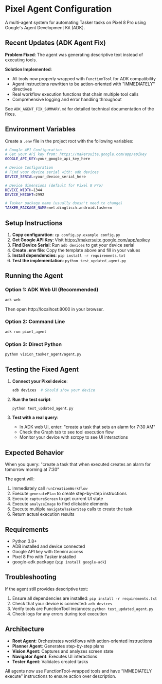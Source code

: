 # Pixel Agent Configuration

A multi-agent system for automating Tasker tasks on Pixel 8 Pro using Google's Agent Development Kit (ADK).

## Recent Updates (ADK Agent Fix)

**Problem Fixed**: The agent was generating descriptive text instead of executing tools.

**Solution Implemented**:
- All tools now properly wrapped with `FunctionTool` for ADK compatibility
- Agent instructions rewritten to be action-oriented with "IMMEDIATELY" directives
- Real workflow execution functions that chain multiple tool calls
- Comprehensive logging and error handling throughout

See `ADK_AGENT_FIX_SUMMARY.md` for detailed technical documentation of the fixes.

## Environment Variables

Create a `.env` file in the project root with the following variables:

```bash
# Google API Configuration
# Get your API key from: https://makersuite.google.com/app/apikey
GOOGLE_API_KEY=your_google_api_key_here

# Device Configuration
# Find your device serial with: adb devices
DEVICE_SERIAL=your_device_serial_here

# Device dimensions (default for Pixel 8 Pro)
DEVICE_WIDTH=1344
DEVICE_HEIGHT=2992

# Tasker package name (usually doesn't need to change)
TASKER_PACKAGE_NAME=net.dinglisch.android.taskerm
```

## Setup Instructions

1. **Copy configuration**: `cp config.py.example config.py`
2. **Get Google API Key**: Visit https://makersuite.google.com/app/apikey
3. **Find Device Serial**: Run `adb devices` to get your device serial
4. **Create .env file**: Copy the template above and fill in your values
5. **Install dependencies**: `pip install -r requirements.txt`
6. **Test the implementation**: `python test_updated_agent.py`

## Running the Agent

### Option 1: ADK Web UI (Recommended)
```bash
adk web
```
Then open http://localhost:8000 in your browser.

### Option 2: Command Line
```bash
adk run pixel_agent
```

### Option 3: Direct Python
```bash
python vision_tasker_agent/agent.py
```

## Testing the Fixed Agent

1. **Connect your Pixel device**:
   ```bash
   adb devices  # Should show your device
   ```

2. **Run the test script**:
   ```bash
   python test_updated_agent.py
   ```

3. **Test with a real query**:
   - In ADK web UI, enter: "create a task that sets an alarm for 7:30 AM"
   - Check the Graph tab to see tool execution flow
   - Monitor your device with scrcpy to see UI interactions

## Expected Behavior

When you query: "create a task that when executed creates an alarm for tomorrow morning at 7:30"

The agent will:
1. Immediately call `runCreationWorkflow` 
2. Execute `generatePlan` to create step-by-step instructions
3. Execute `captureScreen` to get current UI state
4. Execute `analyzeImage` to find clickable elements
5. Execute multiple `navigateTaskerStep` calls to create the task
6. Return actual execution results

## Requirements

- Python 3.8+
- ADB installed and device connected
- Google API key with Gemini access
- Pixel 8 Pro with Tasker installed
- google-adk package (`pip install google-adk`)

## Troubleshooting

If the agent still provides descriptive text:
1. Ensure all dependencies are installed: `pip install -r requirements.txt`
2. Check that your device is connected: `adb devices`
3. Verify tools are FunctionTool instances: `python test_updated_agent.py`
4. Check logs for any errors during tool execution

## Architecture

- **Root Agent**: Orchestrates workflows with action-oriented instructions
- **Planner Agent**: Generates step-by-step plans
- **Vision Agent**: Captures and analyzes screen state
- **Navigator Agent**: Executes UI interactions
- **Tester Agent**: Validates created tasks

All agents now use FunctionTool-wrapped tools and have "IMMEDIATELY execute" instructions to ensure action over description.
